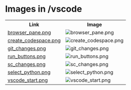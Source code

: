 # Images in /vscode

<!-- This README lists all image files in the /vscode directory -->
<table>
  <tr>
    <th>Link</th>
    <th>Image</th>
  </tr>
  <tr>
    <td><a href="https://images.jointheleague.org/vscode/browser_pane.png">browser_pane.png</a></td>
    <td><img src="https://images.jointheleague.org/vscode/browser_pane.png" alt="browser_pane.png" style="max-width:200px; max-height:200px;"></td>
  </tr>
  <tr>
    <td><a href="https://images.jointheleague.org/vscode/create_codespace.png">create_codespace.png</a></td>
    <td><img src="https://images.jointheleague.org/vscode/create_codespace.png" alt="create_codespace.png" style="max-width:200px; max-height:200px;"></td>
  </tr>
  <tr>
    <td><a href="https://images.jointheleague.org/vscode/git_changes.png">git_changes.png</a></td>
    <td><img src="https://images.jointheleague.org/vscode/git_changes.png" alt="git_changes.png" style="max-width:200px; max-height:200px;"></td>
  </tr>
  <tr>
    <td><a href="https://images.jointheleague.org/vscode/run_buttons.png">run_buttons.png</a></td>
    <td><img src="https://images.jointheleague.org/vscode/run_buttons.png" alt="run_buttons.png" style="max-width:200px; max-height:200px;"></td>
  </tr>
  <tr>
    <td><a href="https://images.jointheleague.org/vscode/sc_changes.png">sc_changes.png</a></td>
    <td><img src="https://images.jointheleague.org/vscode/sc_changes.png" alt="sc_changes.png" style="max-width:200px; max-height:200px;"></td>
  </tr>
  <tr>
    <td><a href="https://images.jointheleague.org/vscode/select_python.png">select_python.png</a></td>
    <td><img src="https://images.jointheleague.org/vscode/select_python.png" alt="select_python.png" style="max-width:200px; max-height:200px;"></td>
  </tr>
  <tr>
    <td><a href="https://images.jointheleague.org/vscode/vscode_start.png">vscode_start.png</a></td>
    <td><img src="https://images.jointheleague.org/vscode/vscode_start.png" alt="vscode_start.png" style="max-width:200px; max-height:200px;"></td>
  </tr>
</table>

